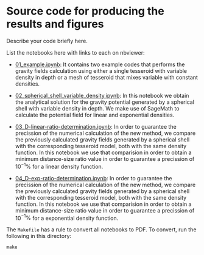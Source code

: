 # Source code for producing the results and figures

Describe your code briefly here.

List the notebooks here with links to each on nbviewer:

* [01_example.ipynb](https://github.com/pinga-lab/tesseroid-variable-density/blob/master/code/01_example.ipynb):
  It contains two example codes that performs the gravity fields calculation using either a single tesseroid with variable density in depth or a mesh of tesseroid that mixes variable with constant densities.

* [02_spherical_shell_variable_density.ipynb](https://github.com/pinga-lab/tesseroid-variable-density/blob/master/code/02_spherical_shell_variable_density.ipynb):
  In this notebook we obtain the analytical solution for the gravity potential generated by a spherical shell with variable density in depth. We make use of SageMath to calculate the potential field for linear and exponential densities.

* [03_D-linear-ratio-determination.ipynb](https://github.com/pinga-lab/tesseroid-variable-density/blob/master/code/03_D-linear-ratio-determination.ipynb):
  In order to guarantee the precission of the numerical calculation of the new method, we compare the previously calculated gravity fields generated by a spherical shell with the corresponding tesseroid model, both with the same density function. In this notebook we use that comparision in order to obtain a minimum distance-size ratio value in order to guarantee a precission of 10$^{-1}\%$ for a linear density function.

* [04_D-exp-ratio-determination.ipynb](https://github.com/pinga-lab/tesseroid-variable-density/blob/master/code/04_D-exp-ratio-determination.ipynb):
  In order to guarantee the precission of the numerical calculation of the new method, we compare the previously calculated gravity fields generated by a spherical shell with the corresponding tesseroid model, both with the same density function. In this notebook we use that comparision in order to obtain a minimum distance-size ratio value in order to guarantee a precission of 10$^{-1}\%$ for a exponential density function.

The `Makefile` has a rule to convert all notebooks to PDF.
To convert, run the following in this directory:

    make

